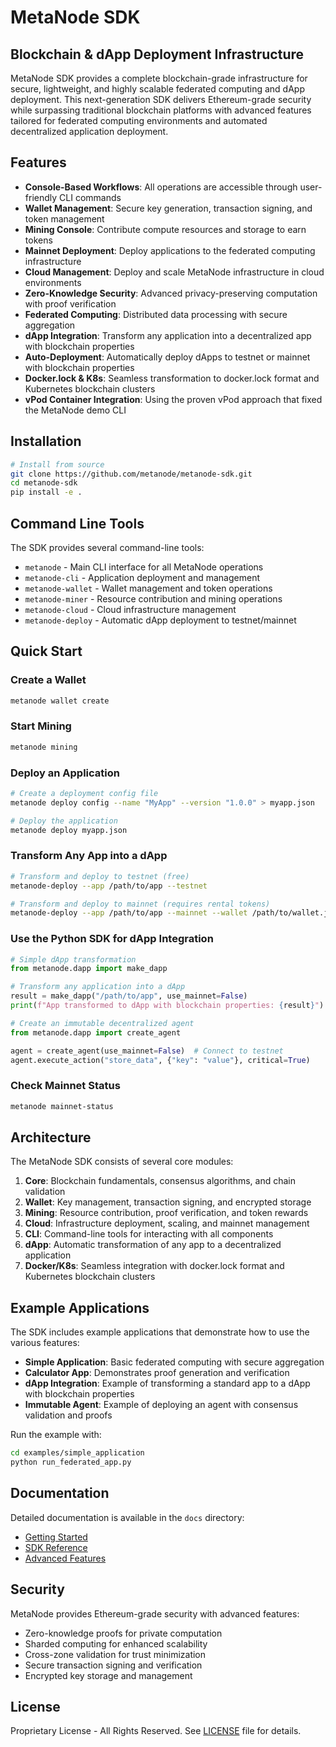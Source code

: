 # MetaNode SDK

## Blockchain & dApp Deployment Infrastructure

MetaNode SDK provides a complete blockchain-grade infrastructure for secure, lightweight, and highly scalable federated computing and dApp deployment. This next-generation SDK delivers Ethereum-grade security while surpassing traditional blockchain platforms with advanced features tailored for federated computing environments and automated decentralized application deployment.

## Features

- **Console-Based Workflows**: All operations are accessible through user-friendly CLI commands
- **Wallet Management**: Secure key generation, transaction signing, and token management
- **Mining Console**: Contribute compute resources and storage to earn tokens
- **Mainnet Deployment**: Deploy applications to the federated computing infrastructure
- **Cloud Management**: Deploy and scale MetaNode infrastructure in cloud environments
- **Zero-Knowledge Security**: Advanced privacy-preserving computation with proof verification
- **Federated Computing**: Distributed data processing with secure aggregation
- **dApp Integration**: Transform any application into a decentralized app with blockchain properties
- **Auto-Deployment**: Automatically deploy dApps to testnet or mainnet with blockchain properties
- **Docker.lock & K8s**: Seamless transformation to docker.lock format and Kubernetes blockchain clusters
- **vPod Container Integration**: Using the proven vPod approach that fixed the MetaNode demo CLI

## Installation

```bash
# Install from source
git clone https://github.com/metanode/metanode-sdk.git
cd metanode-sdk
pip install -e .
```

## Command Line Tools

The SDK provides several command-line tools:

- `metanode` - Main CLI interface for all MetaNode operations
- `metanode-cli` - Application deployment and management
- `metanode-wallet` - Wallet management and token operations
- `metanode-miner` - Resource contribution and mining operations
- `metanode-cloud` - Cloud infrastructure management
- `metanode-deploy` - Automatic dApp deployment to testnet/mainnet

## Quick Start

### Create a Wallet

```bash
metanode wallet create
```

### Start Mining

```bash
metanode mining
```

### Deploy an Application

```bash
# Create a deployment config file
metanode deploy config --name "MyApp" --version "1.0.0" > myapp.json

# Deploy the application
metanode deploy myapp.json
```

### Transform Any App into a dApp

```bash
# Transform and deploy to testnet (free)
metanode-deploy --app /path/to/app --testnet

# Transform and deploy to mainnet (requires rental tokens)
metanode-deploy --app /path/to/app --mainnet --wallet /path/to/wallet.json
```

### Use the Python SDK for dApp Integration

```python
# Simple dApp transformation
from metanode.dapp import make_dapp

# Transform any application into a dApp
result = make_dapp("/path/to/app", use_mainnet=False)
print(f"App transformed to dApp with blockchain properties: {result}")

# Create an immutable decentralized agent
from metanode.dapp import create_agent

agent = create_agent(use_mainnet=False)  # Connect to testnet
agent.execute_action("store_data", {"key": "value"}, critical=True)
```

### Check Mainnet Status

```bash
metanode mainnet-status
```

## Architecture

The MetaNode SDK consists of several core modules:

1. **Core**: Blockchain fundamentals, consensus algorithms, and chain validation
2. **Wallet**: Key management, transaction signing, and encrypted storage
3. **Mining**: Resource contribution, proof verification, and token rewards
4. **Cloud**: Infrastructure deployment, scaling, and mainnet management
5. **CLI**: Command-line tools for interacting with all components
6. **dApp**: Automatic transformation of any app to a decentralized application
7. **Docker/K8s**: Seamless integration with docker.lock format and Kubernetes blockchain clusters

## Example Applications

The SDK includes example applications that demonstrate how to use the various features:

- **Simple Application**: Basic federated computing with secure aggregation
- **Calculator App**: Demonstrates proof generation and verification
- **dApp Integration**: Example of transforming a standard app to a dApp with blockchain properties
- **Immutable Agent**: Example of deploying an agent with consensus validation and proofs

Run the example with:

```bash
cd examples/simple_application
python run_federated_app.py
```

## Documentation

Detailed documentation is available in the `docs` directory:

- [Getting Started](docs/getting-started.md)
- [SDK Reference](docs/sdk-reference.md)
- [Advanced Features](docs/advanced-features.md)

## Security

MetaNode provides Ethereum-grade security with advanced features:

- Zero-knowledge proofs for private computation
- Sharded computing for enhanced scalability
- Cross-zone validation for trust minimization
- Secure transaction signing and verification
- Encrypted key storage and management

## License

Proprietary License - All Rights Reserved. See [LICENSE](LICENSE) file for details.
